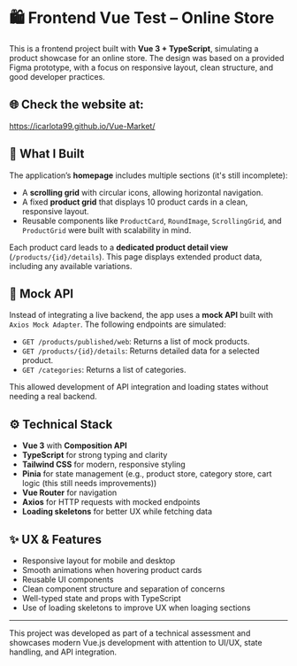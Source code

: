 # 🛍️ Frontend Vue Test – Online Store

This is a frontend project built with **Vue 3 + TypeScript**, simulating a product showcase for an online store. The design was based on a provided Figma prototype, with a focus on responsive layout, clean structure, and good developer practices.

## 🌐 Check the website at:
https://icarlota99.github.io/Vue-Market/

## 🧩 What I Built

The application’s **homepage** includes multiple sections (it's still incomplete):

- A **scrolling grid** with circular icons, allowing horizontal navigation.
- A fixed **product grid** that displays 10 product cards in a clean, responsive layout.
- Reusable components like `ProductCard`, `RoundImage`, `ScrollingGrid`, and `ProductGrid` were built with scalability in mind.

Each product card leads to a **dedicated product detail view** (`/products/{id}/details`). This page displays extended product data, including any available variations.

## 🔌 Mock API

Instead of integrating a live backend, the app uses a **mock API** built with `Axios Mock Adapter`. The following endpoints are simulated:

- `GET /products/published/web`: Returns a list of mock products.
- `GET /products/{id}/details`: Returns detailed data for a selected product.
- `GET /categories`: Returns a list of categories.

This allowed development of API integration and loading states without needing a real backend.

## ⚙️ Technical Stack

- **Vue 3** with **Composition API**
- **TypeScript** for strong typing and clarity
- **Tailwind CSS** for modern, responsive styling
- **Pinia** for state management (e.g., product store, category store, cart logic (this still needs improvements))
- **Vue Router** for navigation
- **Axios** for HTTP requests with mocked endpoints
- **Loading skeletons** for better UX while fetching data

## ✨ UX & Features

- Responsive layout for mobile and desktop
- Smooth animations when hovering product cards
- Reusable UI components
- Clean component structure and separation of concerns
- Well-typed state and props with TypeScript
- Use of loading skeletons to improve UX when loaging sections

---

This project was developed as part of a technical assessment and showcases modern Vue.js development with attention to UI/UX, state handling, and API integration.
